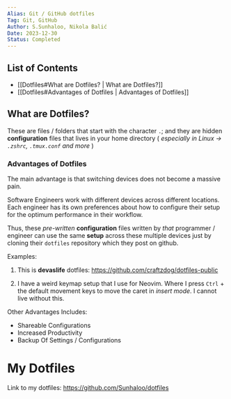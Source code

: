 ```yaml
---
Alias: Git / GitHub dotfiles
Tag: Git, GitHub
Author: S.Sunhaloo, Nikola Balić
Date: 2023-12-30
Status: Completed
---
```


## List of Contents

- [[Dotfiles#What are Dotfiles? | What are Dotfiles?]]
- [[Dotfiles#Advantages of Dotfiles | Advantages of Dotfiles]]

## What are Dotfiles?

These are files / folders that start with the character `.`; and they are hidden **configuration** files that lives in your home directory ( *especially in Linux $\rightarrow$ `.zshrc`, `.tmux.conf` and more* )

### Advantages of Dotfiles

The main advantage is that switching devices does not become a massive pain.

Software Engineers work with different devices across different locations. Each engineer has its own preferences about how to configure their setup for the optimum performance in their workflow.

Thus, these *pre-written* **configuration** files written by *that* programmer / engineer can use the same **setup** across these multiple devices just by cloning their `dotfiles` repository which they post on github.

Examples:

1. This is **devaslife** dotfiles: https://github.com/craftzdog/dotfiles-public

2. I have a weird keymap setup that I use for Neovim. Where I press `Ctrl` + the default movement keys to move the caret in *insert mode*. I cannot live without this.

Other Advantages Includes:

- Shareable Configurations
- Increased Productivity
- Backup Of Settings / Configurations


# My Dotfiles

Link to my dotfiles: https://github.com/Sunhaloo/dotfiles